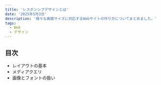 ```yaml
---
title: 'レスポンシブデザインとは'
date: '2025年5月3日'
description: '様々な画面サイズに対応するWebサイトの作り方についてまとめました。'
tags:
  - Web
  - デザイン
---
```


## 目次

- レイアウトの基本
- メディアクエリ
- 画像とフォントの扱い
